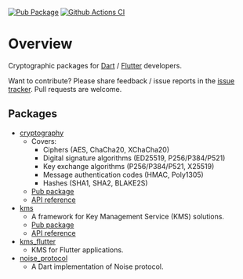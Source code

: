 [![Pub Package](https://img.shields.io/pub/v/cryptography.svg)](https://pub.dev/packages/cryptography)
[![Github Actions CI](https://github.com/dint-dev/cryptography/workflows/Dart%20CI/badge.svg)](https://github.com/dint-dev/cryptography/actions?query=workflow%3A%22Dart+CI%22)

# Overview

Cryptographic packages for [Dart](https://dart.dev) / [Flutter](https://flutter.dev) developers.

Want to contribute? Please share feedback / issue reports in the
[issue tracker](https://github.com/dint-dev/cryptography/issues). Pull requests are welcome.

## Packages
  * [cryptography](cryptography)
    * Covers:
      * Ciphers (AES, ChaCha20, XChaCha20)
      * Digital signature algorithms (ED25519, P256/P384/P521)
      * Key exchange algorithms (P256/P384/P521, X25519)
      * Message authentication codes (HMAC, Poly1305)
      * Hashes (SHA1, SHA2, BLAKE2S)
    * [Pub package](https://pub.dev/packages/cryptography)
    * [API reference](https://pub.dev/documentation/cryptography/latest/)
  * [kms](kms)
    * A framework for Key Management Service (KMS) solutions.
    * [Pub package](https://pub.dev/packages/kms)
    * [API reference](https://pub.dev/documentation/kms/latest/)
  * [kms_flutter](kms_flutter)
    * KMS for Flutter applications.
  * [noise_protocol](noise_protocol)
    * A Dart implementation of Noise protocol.